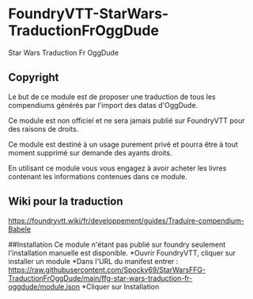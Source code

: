 # FoundryVTT-StarWars-TraductionFrOggDude
 Star Wars Traduction Fr OggDude
 
 ## Copyright
 Le but de ce module est de proposer une traduction de tous les compendiums générés par l'import des datas d'OggDude. 
 
 Ce module est non officiel et ne sera jamais publié sur FoundryVTT pour des raisons de droits.
 
 Ce module est destiné à un usage purement privé et pourra être à tout moment supprimé sur demande des ayants droits.
 
 En utilisant ce module vous vous engagez à avoir acheter les livres contenant les informations contenues dans ce module.
 
 ## Wiki pour la traduction
 https://foundryvtt.wiki/fr/developpement/guides/Traduire-compendium-Babele
 
 ##Installation
 Ce module n'étant pas publié sur foundry seulement l'installation manuelle est disponible.
 *Ouvrir FoundryVTT, cliquer sur installer un module
 *Dans l'URL du manifest entrer : https://raw.githubusercontent.com/Spocky69/StarWarsFFG-TraductionFrOggDude/main/ffg-star-wars-traduction-fr-oggdude/module.json
 *Cliquer sur Installation
 
 
 
